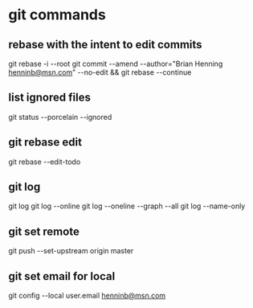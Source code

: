 # git commands

## rebase with the intent to edit commits
git rebase -i --root
git commit --amend --author="Brian Henning <henninb@msn.com>" --no-edit &&  git rebase --continue

## list ignored files
git status --porcelain --ignored

## git rebase edit
git rebase --edit-todo

## git log
git log
git log --online
git log --oneline --graph --all
git log --name-only

## git set remote
git push --set-upstream origin master

## git set email for local
git config --local  user.email henninb@msn.com
